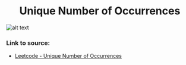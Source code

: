<h1 align="center">Unique Number of Occurrences</h1>

![alt text](https://images2.imgbox.com/31/0f/lOL1RFVz_o.png?raw=true)

### Link to source: 
- <a href="https://leetcode.com/problems/unique-number-of-occurrences/">Leetcode - Unique Number of Occurrences</a>

